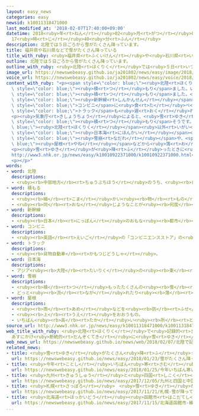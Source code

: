 ```yaml
---
layout: easy_news
categories: easy
newsid: k10011318471000
last_modified_at: '2018-02-07T17:40:00+09:00'
datetime: 2018<ruby>年<rt>ねん</rt></ruby>02<ruby>月<rt>がつ</rt></ruby>07<ruby>日<rt>にち</rt></ruby>
  17<ruby>時<rt>じ</rt></ruby>40<ruby>分<rt>ふん</rt></ruby>
description: 北陸では５日ごろから雪がたくさん降っています。
title: 福井県や石川県などで雪がたくさん降っている
title_with_ruby: <ruby>福井県<rt>ふくいけん</rt></ruby>や<ruby>石川県<rt>いしかわけん</rt></ruby>などで<ruby>雪<rt>ゆき</rt></ruby>がたくさん<ruby>降<rt>ふ</rt></ruby>っている
outline: 北陸では５日ごろから雪がたくさん降っています。
outline_with_ruby: <ruby>北陸<rt>ほくりく</rt></ruby>では<ruby>５日<rt>いつか</rt></ruby>ごろから<ruby>雪<rt>ゆき</rt></ruby>がたくさん<ruby>降<rt>ふ</rt></ruby>っています。
image_url: https://newswebeasy.github.io/ja201802/news/easy/image/2018/02/07/k10011318471000.jpg
voice_url: https://newswebeasy.github.io/ja201802/news/easy/voice/2018/02/07/k10011318471000.mp3
content_with_ruby: "<p><span style=\"color: blue;\"><ruby>北陸<rt>ほくりく</rt></ruby></span>では<ruby>５日<rt>いつか</rt></ruby>ごろから<ruby>雪<rt>ゆき</rt></ruby>がたくさん<ruby>降<rt>ふ</rt></ruby>っています。<ruby>福井市<rt>ふくいし</rt></ruby>では、<ruby>７日<rt>なのか</rt></ruby>の<ruby>昼<rt>ひる</rt></ruby>までに<ruby>雪<rt>ゆき</rt></ruby>が１m４０ｃｍ<span\
  \ style=\"color: blue;\"><ruby>積<rt>つ</rt></ruby>もり</span>ました。いつもの<ruby>年<rt>とし</rt></ruby>の６<ruby>倍<rt>ばい</rt></ruby>です。<ruby>金沢市<rt>かなざわし</rt></ruby>ではいつもの<ruby>年<rt>とし</rt></ruby>の５<ruby>倍<rt>ばい</rt></ruby>、<ruby>富山市<rt>とやまし</rt></ruby>では３<ruby>倍<rt>ばい</rt></ruby><span\
  \ style=\"color: blue;\"><ruby>積<rt>つ</rt></ruby>もり</span>ました。</p>\n<p><ruby>福井県<rt>ふくいけん</rt></ruby>と<ruby>石川県<rt>いしかわけん</rt></ruby>では、<span\
  \ style=\"color: blue;\"><ruby>新幹線<rt>しんかんせん</rt></ruby></span><ruby>以外<rt>いがい</rt></ruby>の<ruby>電車<rt>でんしゃ</rt></ruby>がほとんど<ruby>止<rt>と</rt></ruby>まりました。１４００<ruby>台<rt>だい</rt></ruby>の<ruby>車<rt>くるま</rt></ruby>が<ruby>動<rt>うご</rt></ruby>くことができなくなった<ruby>道<rt>みち</rt></ruby>もありました。<ruby>道<rt>みち</rt></ruby>が<ruby>混<rt>こ</rt></ruby>んだり、<ruby>通<rt>とお</rt></ruby>ることができなくなったりしているため、スーパーや<span\
  \ style=\"color: blue;\">コンビニ</span>に<ruby>食<rt>た</rt></ruby>べ<ruby>物<rt>もの</rt></ruby>などを<ruby>届<rt>とど</rt></ruby>ける<span\
  \ style=\"color: blue;\">トラック</span>も<ruby>遅<rt>おく</rt></ruby>れています。</p>\n<p><ruby>多<rt>おお</rt></ruby>くの<ruby>学校<rt>がっこう</rt></ruby>が<ruby>６日<rt>むいか</rt></ruby>と<ruby>７日<rt>なのか</rt></ruby>を<ruby>休<rt>やす</rt></ruby>みにしています。</p>\n\
  <p><ruby>気象庁<rt>きしょうちょう</rt></ruby>によると、<ruby>雪<rt>ゆき</rt></ruby>は<ruby>８日<rt>ようか</rt></ruby>まで<ruby>続<rt>つづ</rt></ruby>いて、もっと<span\
  \ style=\"color: blue;\"><ruby>積<rt>つ</rt></ruby>もり</span>そうです。<span style=\"color:\
  \ blue;\"><ruby>北陸<rt>ほくりく</rt></ruby></span><ruby>以外<rt>いがい</rt></ruby>の<ruby>場所<rt>ばしょ</rt></ruby>でも、<span\
  \ style=\"color: blue;\"><ruby>日本海<rt>にほんかい</rt></ruby></span><ruby>側<rt>がわ</rt></ruby>では<ruby>雪<rt>ゆき</rt></ruby>がたくさん<ruby>降<rt>ふ</rt></ruby>りそうです。<ruby>気象庁<rt>きしょうちょう</rt></ruby>は、<span\
  \ style=\"color: blue;\"><ruby>雪崩<rt>なだれ</rt></ruby></span>や、<span style=\"color:\
  \ blue;\"><ruby>屋根<rt>やね</rt></ruby></span>などから<ruby>落<rt>お</rt></ruby>ちてくる<ruby>雪<rt>ゆき</rt></ruby>にも、<ruby>十分<rt>じゅうぶん</rt></ruby>に<ruby>気<rt>き</rt></ruby>をつけるように<ruby>言<rt>い</rt></ruby>っています。</p>\n\
  <p><ruby>雪<rt>ゆき</rt></ruby>が<ruby>降<rt>ふ</rt></ruby>ったときに<ruby>気<rt>き</rt></ruby>をつけることは、「ＮＥＷＳ　ＷＥＢ　ＥＡＳＹ」の「<ruby>大雪<rt>おおゆき</rt></ruby>」のページにも<ruby>書<rt>か</rt></ruby>いてあります。\n\
  http://www3.nhk.or.jp/news/easy/k10010922371000/k10010922371000.html</p>\n<p></p>\n\
  <p></p>"
words:
- word: 北陸
  descriptions:
  - <ruby><rb>中部地方</rb><rt>ちゅうぶちほう</rt></ruby>のうち、<ruby><rb>日本海側</rb><rt>にほんかいがわ</rt></ruby>の<ruby><rb>地方</rb><rt>ちほう</rt></ruby>。<ruby><rb>福井</rb><rt>ふくい</rt></ruby>・<ruby><rb>石川</rb><rt>いしかわ</rt></ruby>・<ruby><rb>富山</rb><rt>とやま</rt></ruby>・<ruby><rb>新潟</rb><rt>にいがた</rt></ruby>の<ruby><rb>四県</rb><rt>よんけん</rt></ruby>。
- word: 積もる
  descriptions:
  - <ruby><rb>細</rb><rt>こま</rt></ruby>かい<ruby><rb>物</rb><rt>もの</rt></ruby>が<ruby><rb>重</rb><rt>かさ</rt></ruby>なってたまる。
  - <ruby><rb>同</rb><rt>おな</rt></ruby>じようなことが<ruby><rb>何度</rb><rt>なんど</rt></ruby>も<ruby><rb>重</rb><rt>かさ</rt></ruby>なって、だんだん<ruby><rb>大</rb><rt>おお</rt></ruby>きくなる。
- word: 新幹線
  descriptions:
  - <ruby><rb>日本</rb><rt>にっぽん</rt></ruby>のおもな<ruby><rb>都市</rb><rt>とし</rt></ruby>を<ruby><rb>結</rb><rt>むす</rt></ruby>んで、<ruby><rb>速</rb><rt>はや</rt></ruby>く<ruby><rb>人</rb><rt>ひと</rt></ruby>を<ruby><rb>運</rb><rt>はこ</rt></ruby>ぶための<ruby><rb>高速鉄道</rb><rt>こうそくてつどう</rt></ruby>。<ruby><rb>東海道新幹線</rb><rt>とうかいどうしんかんせん</rt></ruby>、<ruby><rb>山陽新幹線</rb><rt>さんようしんかんせん</rt></ruby>、<ruby><rb>上越新幹線</rb><rt>じょうえつしんかんせん</rt></ruby>、<ruby><rb>長野新幹線</rb><rt>ながのしんかんせん</rt></ruby>、<ruby><rb>東北新幹線</rb><rt>とうほくしんかんせん</rt></ruby>、<ruby><rb>山形新幹線</rb><rt>やまがたしんかんせん</rt></ruby>、<ruby><rb>秋田新幹線</rb><rt>あきたしんかんせん</rt></ruby>、<ruby><rb>九州新幹線</rb><rt>きゅうしゅうしんかんせん</rt></ruby>がある。
- word: コンビニ
  descriptions:
  - <ruby><rb>英語</rb><rt>えいご</rt></ruby>の「コンビニエンスストア」の<ruby><rb>略</rb><rt>りゃく</rt></ruby>。<ruby><rb>食料品</rb><rt>しょくりょうひん</rt></ruby>や<ruby><rb>日用品</rb><rt>にちようひん</rt></ruby>が、<ruby><rb>手軽</rb><rt>てがる</rt></ruby>にいつでも<ruby><rb>買</rb><rt>か</rt></ruby>えるように<ruby><rb>開</rb><rt>ひら</rt></ruby>いている、<ruby><rb>小型</rb><rt>こがた</rt></ruby>のスーパー。
- word: トラック
  descriptions:
  - <ruby><rb>貨物自動車</rb><rt>かもつじどうしゃ</rt></ruby>。
- word: 日本海
  descriptions:
  - アジア<ruby><rb>大陸</rb><rt>たいりく</rt></ruby>の<ruby><rb>東</rb><rt>ひがし</rt></ruby>と<ruby><rb>日本列島</rb><rt>にほんれっとう</rt></ruby>にはさまれた<ruby><rb>海</rb><rt>うみ</rt></ruby>。
- word: 雪崩
  descriptions:
  - <ruby><rb>積</rb><rt>つ</rt></ruby>もったたくさんの<ruby><rb>雪</rb><rt>ゆき</rt></ruby>が、どっとくずれ<ruby><rb>落</rb><rt>お</rt></ruby>ちること。
  - どっと<ruby><rb>流</rb><rt>なが</rt></ruby>れたり<ruby><rb>落</rb><rt>お</rt></ruby>ちたりすること。
- word: 屋根
  descriptions:
  - <ruby><rb>雨</rb><rt>あめ</rt></ruby>などを<ruby><rb>防</rb><rt>ふせ</rt></ruby>ぐために、<ruby><rb>家</rb><rt>いえ</rt></ruby>をおおうもの。
  - <ruby><rb>上</rb><rt>うえ</rt></ruby>をおおうもの。
  - いちばん<ruby><rb>高</rb><rt>たか</rt></ruby>い<ruby><rb>所</rb><rt>ところ</rt></ruby>。
source_url: http://www3.nhk.or.jp/news/easy/k10011318471000/k10011318471000.html
web_title_with_ruby: <ruby>北陸<rt>ほくりく</rt></ruby>で<ruby>記録的<rt>きろくてき</rt></ruby><ruby>大雪<rt>おおゆき</rt></ruby>
  あすにかけ<ruby>断続的<rt>だんぞくてき</rt></ruby>に<ruby>雪<rt>ゆき</rt></ruby> <ruby>厳重<rt>げんじゅう</rt></ruby>に<ruby>警戒<rt>けいかい</rt></ruby>
web_news_url: https://newswebeasy.github.io/news/web/2018/02/07/北陸で記録的大雪-あすにかけ断続的に雪-厳重に警戒
related_news:
- title: <ruby>雪<rt>ゆき</rt></ruby>がたくさん<ruby>降<rt>ふ</rt></ruby>って<ruby>東京<rt>とうきょう</rt></ruby>の<ruby>中心<rt>ちゅうしん</rt></ruby>で２３ｃm<ruby>積<rt>つ</rt></ruby>もる
  url: https://newswebeasy.github.io/news/easy/2018/01/23/雪がたくさん降って東京の中心で23cm積もる
- title: <ruby>今年<rt>ことし</rt></ruby>いちばん<ruby>寒<rt>さむ</rt></ruby>い<ruby>朝<rt>あさ</rt></ruby>　<ruby>東京<rt>とうきょう</rt></ruby>でもー４℃
  url: https://newswebeasy.github.io/news/easy/2018/01/25/今年いちばん寒い朝-東京でもー4C
- title: <ruby>九州<rt>きゅうしゅう</rt></ruby>と<ruby>四国<rt>しこく</rt></ruby>と<ruby>中国地方<rt>ちゅうごくちほう</rt></ruby>で<ruby>初雪<rt>はつゆき</rt></ruby>
  url: https://newswebeasy.github.io/news/easy/2017/12/05/九州と四国と中国地方で初雪
- title: <ruby>札幌<rt>さっぽろ</rt></ruby>　<ruby>雪<rt>ゆき</rt></ruby>が<ruby>降<rt>ふ</rt></ruby>って「ササラ<ruby>電車<rt>でんしゃ</rt></ruby>」が<ruby>出発<rt>しゅっぱつ</rt></ruby>する
  url: https://newswebeasy.github.io/news/easy/2017/11/21/札幌-雪が降ってササラ電車が出発する
- title: <ruby>北海道<rt>ほっかいどう</rt></ruby><ruby>函館市<rt>はこだてし</rt></ruby>　<ruby>線路<rt>せんろ</rt></ruby>の<ruby>雪<rt>ゆき</rt></ruby>を<ruby>掃<rt>は</rt></ruby>く「ササラ<ruby>電車<rt>でんしゃ</rt></ruby>」を<ruby>点検<rt>てんけん</rt></ruby>する
  url: https://newswebeasy.github.io/news/easy/2017/11/15/北海道函館市-線路の雪を掃くササラ電車を点検する
...
```

